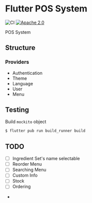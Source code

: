 # Flutter POS System

![CI](https://github.com/evan361425/flutter-pos-system/workflows/CI/badge.svg?branch=master)
[![Apache 2.0](https://img.shields.io/github/license/nebula-plugins/gradle-netflixoss-project-plugin.svg)](http://www.apache.org/licenses/LICENSE-2.0)

POS System

## Structure

### Providers

- Authentication
- Theme
- Language
- User
- Menu

## Testing

Build `mockito` object

```bash
$ flutter pub run build_runner build
```

## TODO

- [ ] Ingredient Set's name selectable
- [ ] Reorder Menu
- [ ] Searching Menu
- [ ] Custom Info
- [ ] Stock
- [ ] Ordering
-
